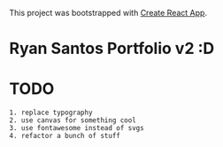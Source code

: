 This project was bootstrapped with [Create React App](https://github.com/facebook/create-react-app).

# Ryan Santos Portfolio v2 :D

# TODO
    1. replace typography
    2. use canvas for something cool
    3. use fontawesome instead of svgs
    4. refactor a bunch of stuff